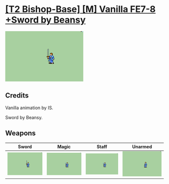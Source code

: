 # [\[T2 Bishop-Base\] \[M\] Vanilla FE7-8 +Sword by Beansy](./)
 

<img src="./1.%20Sword/Sword_000.png" alt="[T2 Bishop-Base] [M] Vanilla FE7-8 +Sword by Beansy standing" />

## Credits

Vanilla animation by IS.

Sword by Beansy.

## Weapons
 

|Sword |Magic |Staff |Unarmed |
|  :---: | :---: | :---: | :---: |
| <img alt="Sword animation" src="./1.%20Sword/Sword.gif" /> | <img alt="Magic animation" src="./6.%20Magic%20(+Staff%20FE8)/Magic.gif" /> | <img alt="Staff animation" src="./7.%20Staff%20(FE7)/Staff.gif" /> | <img alt="Unarmed animation" src="./8.%20Unarmed/Unarmed.gif" /> |
